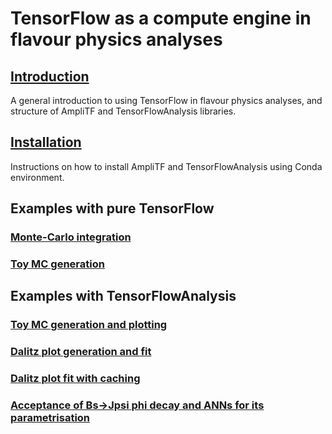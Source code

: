 # TensorFlow as a compute engine in flavour physics analyses

## [Introduction](00_introduction.md)

A general introduction to using TensorFlow in flavour physics analyses, and structure of AmpliTF and TensorFlowAnalysis libraries. 

## [Installation](01_installation.md)

Instructions on how to install AmpliTF and TensorFlowAnalysis using Conda environment. 

## Examples with pure TensorFlow

### [Monte-Carlo integration](10_tf_mc_integration.md)

### [Toy MC generation](11_tf_toymc.md)

## Examples with TensorFlowAnalysis

### [Toy MC generation and plotting](20_tfa_toymc.md)

### [Dalitz plot generation and fit](21_tfa_dalitz_fit.md)

### [Dalitz plot fit with caching](22_tfa_dalitz_fit_cached.md)

### [Acceptance of Bs->Jpsi phi decay and ANNs for its parametrisation](23_tfa_acceptance_and_ann.md)

